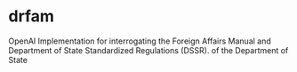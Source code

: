 # drfam
OpenAI Implementation for interrogating the Foreign Affairs Manual and Department of State Standardized Regulations (DSSR). of the Department of State
